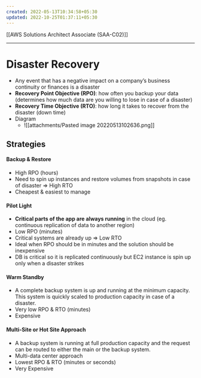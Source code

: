 ```yaml
---
created: 2022-05-13T10:34:58+05:30
updated: 2022-10-25T01:37:11+05:30
---
```

[[AWS Solutions Architect Associate (SAA-C02)]]

---
# Disaster Recovery
-   Any event that has a negative impact on a company’s business continuity or finances is a disaster
-   **Recovery Point Objective (RPO)**: how often you backup your data (determines how much data are you willing to lose in case of a disaster)
-   **Recovery Time Objective (RTO)**: how long it takes to recover from the disaster (down time)
- Diagram
	- ![[attachments/Pasted image 20220513102636.png]]

## Strategies

#### Backup & Restore
- High RPO (hours)
- Need to spin up instances and restore volumes from snapshots in case of disaster => High RTO
- Cheapest & easiest to manage

#### Pilot Light
- **Critical parts of the app are always running** in the cloud (eg. continuous replication of data to another region)
- Low RPO (minutes)
- Critical systems are already up => Low RTO
- Ideal when RPO should be in minutes and the solution should be inexpensive
- DB is critical so it is replicated continuously but EC2 instance is spin up only when a disaster strikes

#### Warm Standby
- A complete backup system is up and running at the minimum capacity. This system is quickly scaled to production capacity in case of a disaster.
- Very low RPO & RTO (minutes)
- Expensive

#### Multi-Site or Hot Site Approach
- A backup system is running at full production capacity and the request can be routed to either the main or the backup system.
- Multi-data center approach
- Lowest RPO & RTO (minutes or seconds)
- Very Expensive